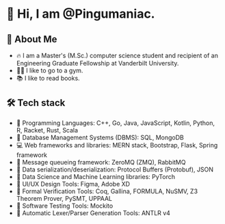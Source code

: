 # 👋 Hi, I am @Pingumaniac. 

## 👨 About Me 

* 🔥 I am a Master's (M.Sc.) computer science student and recipient of an Engineering Graduate Fellowship at Vanderbilt University.
* 🏋️‍♂️ I like to go to a gym.
* 📚 I like to read books.

## 🛠 Tech stack 
* 💎 Programming Languages: C++, Go, Java, JavaScript, Kotlin, Python, R, Racket, Rust, Scala
* 🪭 Database Management Systems (DBMS): SQL, MongoDB
* 💻 Web frameworks and libraries: MERN stack, Bootstrap, Flask, Spring framework
* 📩 Message queueing framework: ZeroMQ (ZMQ), RabbitMQ
* 📨 Data serialization/deserialization: Protocol Buffers (Protobuf), JSON
* 💊 Data Science and Machine Learning libraries: PyTorch
* 🔮 UI/UX Design Tools: Figma, Adobe XD
* 🔫 Formal Verification Tools: Coq, Gallina, FORMULA, NuSMV, Z3 Theorem Prover, PySMT, UPPAAL
* 🔧 Software Testing Tools: Mockito
* 📲 Automatic Lexer/Parser Generation Tools: ANTLR v4

<!---
Pingumaniac/Pingumaniac is a ✨ special ✨ repository because its `README.md` (this file) appears on your GitHub profile.
You can click the Preview link to take a look at your changes.
--->
